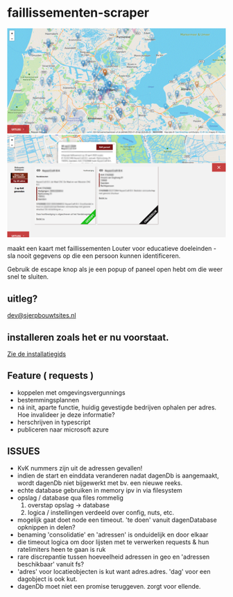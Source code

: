 # faillissementen-scraper

![alt voorbeeld-van-app](app-voorbeeld.gif)
![alt voorbeeld-van-app](app-voorbeeld-2.gif)

maakt een kaart met faillissementen
Louter voor educatieve doeleinden - sla nooit gegevens op die een persoon kunnen identificeren.

Gebruik de escape knop als je een popup of paneel open hebt om die weer snel te sluiten.

## uitleg?

dev@sjerpbouwtsites.nl

## installeren zoals het er nu voorstaat.

[Zie de installatiegids](INSTALL.md)

## Feature ( requests )

- koppelen met omgevingsvergunnings
- bestemmingsplannen
- ná init, aparte functie, huidig gevestigde bedrijven ophalen per adres. Hoe invalideer je deze informatie?
- herschrijven in typescript
- publiceren naar microsoft azure

## ISSUES

- KvK nummers zijn uit de adressen gevallen!
- indien de start en einddata veranderen nadat dagenDb is aangemaakt, wordt dagenDb niet bijgewerkt met bv. een nieuwe reeks.
- echte database gebruiken in memory ipv in via filesystem
- opslag / database qua files rommelig
  1. overstap opslag -> database
  2. logica / instellingen verdeeld over config, nuts, etc.
- mogelijk gaat doet node een timeout. 'te doen' vanuit dagenDatabase opknippen in delen?
- benaming 'consolidatie' en 'adressen' is onduidelijk en door elkaar
- die timeout logica om door lijsten met te verwerken requests & hun ratelimiters heen te gaan is ruk
- rare discrepantie tussen hoeveelheid adressen in geo en 'adressen beschikbaar' vanuit fs?
- 'adres' voor locatieobjecten is kut want adres.adres. 'dag' voor een dagobject is ook kut.
- dagenDb moet niet een promise teruggeven. zorgt voor ellende.
